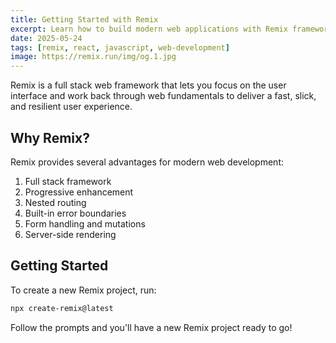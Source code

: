 ```yaml
---
title: Getting Started with Remix
excerpt: Learn how to build modern web applications with Remix framework - the full stack web framework that lets you focus on the user interface.
date: 2025-05-24
tags: [remix, react, javascript, web-development]
image: https://remix.run/img/og.1.jpg
---
```


Remix is a full stack web framework that lets you focus on the user interface and work back through web fundamentals to deliver a fast, slick, and resilient user experience.

## Why Remix?

Remix provides several advantages for modern web development:

1. Full stack framework
2. Progressive enhancement
3. Nested routing
4. Built-in error boundaries
5. Form handling and mutations
6. Server-side rendering

## Getting Started

To create a new Remix project, run:

```bash
npx create-remix@latest
```

Follow the prompts and you'll have a new Remix project ready to go!
